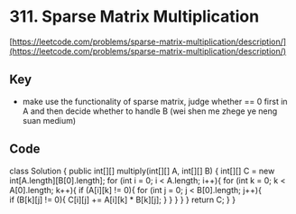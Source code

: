 # 311. Sparse Matrix Multiplication
[https://leetcode.com/problems/sparse-matrix-multiplication/description/](https://leetcode.com/problems/sparse-matrix-multiplication/description/)
## Key
* make use the functionality of sparse matrix, judge whether == 0 first in A and then decide whether to handle B
(wei shen me zhege ye neng suan medium)
## Code
class Solution {
    public int[][] multiply(int[][] A, int[][] B) {
        int[][] C = new int[A.length][B[0].length];
        for (int i = 0; i < A.length; i++){
            for (int k = 0; k < A[0].length; k++){
                if (A[i][k] != 0){
                    for (int j = 0; j < B[0].length; j++){            
                      if (B[k][j] != 0){
                            C[i][j] += A[i][k] * B[k][j];
                      }
                    }
               }
            }
        }
        return C;
    }
}
